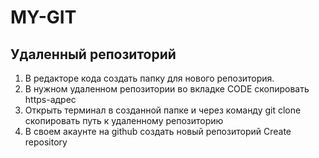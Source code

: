 ﻿# MY-GIT

## Удаленный репозиторий

1. В редакторе кода создать папку для нового репозитория.
2. В нужном удаленном репозитории во вкладке CODE скопировать https-адрес
3. Открыть терминал в созданной папке и через команду git clone скопировать путь к удаленному репозиторию
4. В своем акаунте на github создать новый репозиторий Create repository
